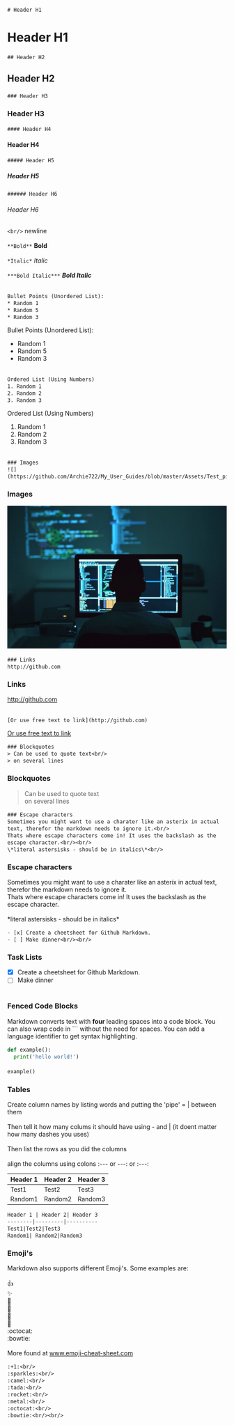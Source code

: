```# Header H1``` 
# Header H1
```## Header H2``` 
## Header H2
```### Header H3```
### Header H3
```#### Header H4```
#### Header H4
```##### Header H5```
##### Header H5
```###### Header H6```
###### Header H6
```<br/>```
newline <br/><br/>
```**Bold**```
**Bold**<br/><br/>
```*Italic*```
*Italic*<br/><br/>
```***Bold Italic***```
***Bold Italic***<br/><br/>
```
Bullet Points (Unordered List):
* Random 1
* Random 5
* Random 3
```

Bullet Points (Unordered List):
* Random 1
* Random 5
* Random 3<br/><br/>
```
Ordered List (Using Numbers)
1. Random 1
2. Random 2
3. Random 3
```
Ordered List (Using Numbers)
1. Random 1
2. Random 2
3. Random 3<br/><br/>

```
### Images
![](https://github.com/Archie722/My_User_Guides/blob/master/Assets/Test_picture.jpg)
```

### Images
![](https://github.com/Archie722/My_User_Guides/blob/master/Assets/Test_picture.jpg)

```
### Links
http://github.com
```

### Links
http://github.com<br/><br/>

```
[Or use free text to link](http://github.com)
```

[Or use free text to link](http://github.com)

```
### Blockquotes
> Can be used to quote text<br/>
> on several lines
```

### Blockquotes
> Can be used to quote text<br/>
> on several lines

```
### Escape characters
Sometimes you might want to use a charater like an asterix in actual text, therefor the markdown needs to ignore it.<br/>
Thats where escape characters come in! It uses the backslash as the escape character.<br/><br/>
\*literal astersisks - should be in italics\*<br/>
```

### Escape characters
Sometimes you might want to use a charater like an asterix in actual text, therefor the markdown needs to ignore it.<br/>
Thats where escape characters come in! It uses the backslash as the escape character.<br/><br/>
\*literal astersisks - should be in italics\*<br/>

```## Task Lists
- [x] Create a cheetsheet for Github Markdown.
- [ ] Make dinner<br/><br/>
```

### Task Lists
- [x] Create a cheetsheet for Github Markdown.
- [ ] Make dinner<br/><br/>

### Fenced Code Blocks

Markdown converts text with **four** leading spaces into a code block. You can also wrap code in \`\`\`  without the need for spaces. You can add a language identifier to get syntax highlighting.

``` python
def example():
  print('hello world!')

example()
```
### Tables
Create column names by listing words and putting the 'pipe' = | between them<br/><br/>
Then tell it how many colums it should have using - and | (it doent matter how many dashes you uses)<br/><br/>
Then list the rows as you did the columns<br/><br/>
align the columns using colons :--- or ---: or :---:

Header 1 | Header 2| Header 3
--------|---------|----------
Test1|Test2|Test3
Random1| Random2|Random3

```
Header 1 | Header 2| Header 3
--------|---------|----------
Test1|Test2|Test3
Random1| Random2|Random3
```

### Emoji's
Markdown also supports different Emoji's. Some examples are:<br/><br/>
:+1:<br/>
:sparkles:<br/>
:camel:<br/>
:tada:<br/>
:rocket:<br/>
:metal:<br/>
:octocat:<br/>
:bowtie:<br/><br/>
More found at www.emoji-cheat-sheet.com
```
:+1:<br/>
:sparkles:<br/>
:camel:<br/>
:tada:<br/>
:rocket:<br/>
:metal:<br/>
:octocat:<br/>
:bowtie:<br/><br/>
```










